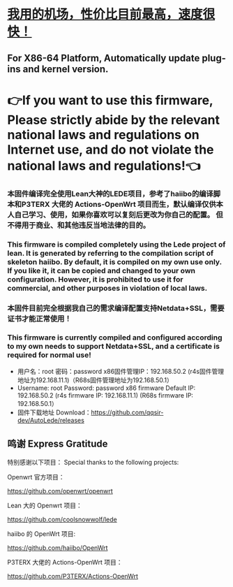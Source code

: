 # <a href="https://nexuscloud.ch/aff.php?aff=5">我用的机场，性价比目前最高，速度很快！</a>
## For X86-64 Platform, Automatically update plug-ins and kernel version.
# 👉If you want to use this firmware, Please strictly abide by the relevant national laws and regulations on Internet use, and do not violate the national laws and regulations!👈

### 本固件编译完全使用Lean大神的LEDE项目，参考了haiibo的编译脚本和P3TERX 大佬的 Actions-OpenWrt 项目而生，默认编译仅供本人自己学习、使用，如果你喜欢可以复刻后更改为你自己的配置。  但不得用于商业、和其他违反当地法律的目的。
### This firmware is compiled completely using the Lede project of lean. It is generated by referring to the compilation script of skeleton haiibo. By default, it is compiled on my own use only. If you like it, it can be copied and changed to your own configuration. However, it is prohibited to use it for commercial, and other purposes in violation of local laws.
### 本固件目前完全根据我自己的需求编译配置支持Netdata+SSL，需要证书才能正常使用！
### This firmware is currently compiled and configured according to my own needs to support Netdata+SSL, and a certificate is required for normal use!
- 用户名：root 密码：password  x86固件管理IP：192.168.50.2 (r4s固件管理地址为192.168.11.1)（R68s固件管理地址为192.168.50.1）
- Username: root Password: password x86 firmware Default IP: 192.168.50.2 (r4s firmware IP: 192.168.11.1) (R68s firmware IP: 192.168.50.1）
- 固件下载地址 Download：https://github.com/qqsir-dev/AutoLede/releases

## 鸣谢 Express Gratitude

特别感谢以下项目：
Special thanks to the following projects:

Openwrt 官方项目：

<https://github.com/openwrt/openwrt>

Lean 大的 Openwrt 项目：

<https://github.com/coolsnowwolf/lede>

haiibo 的 OpenWrt 项目:

<https://github.com/haiibo/OpenWrt>

P3TERX 大佬的 Actions-OpenWrt 项目：

<https://github.com/P3TERX/Actions-OpenWrt>
